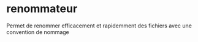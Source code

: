 # renommateur
Permet de renommer efficacement et rapidemment des fichiers avec une convention de nommage
